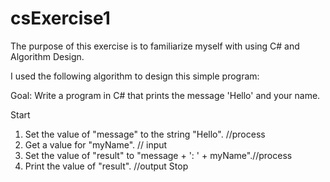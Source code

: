 # csExercise1
The purpose of this exercise is to familiarize myself with using C# and Algorithm Design.

I used the following algorithm to design this simple program:

Goal: Write a program in C# that prints the message 'Hello' and your name.

Start
1) Set the value of "message" to the string "Hello". //process
2) Get a value for "myName". // input
3) Set the value of "result" to "message + ': ' + myName".//process
4) Print the value of "result". //output
Stop

